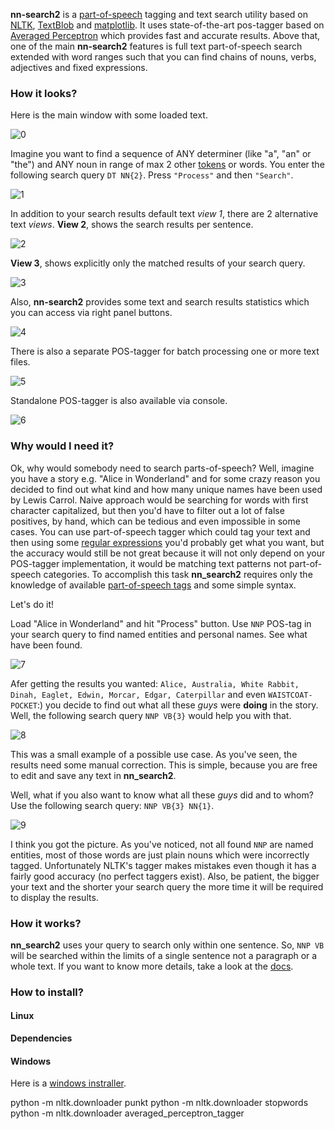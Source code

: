 **nn-search2** is a [part-of-speech](https://en.wikipedia.org/wiki/Part_of_speech) tagging and text search utility based on [NLTK](www.nltk.org), [TextBlob](textblob.readthedocs.org/en/dev/) and [matplotlib](matplotlib.org).
It uses state-of-the-art pos-tagger based on [Averaged Perceptron](http://www.spacy.io/blog/part-of-speech-POS-tagger-in-python) which provides fast and accurate results.
Above that, one of the main **nn-search2** features is full text part-of-speech search extended with word
ranges such that you can find chains of nouns, verbs, adjectives and fixed expressions.

### How it looks?
Here is the main window with some loaded text.

![0](https://i.imgur.com/AbJMvwZ.png)

Imagine you want to find a sequence of ANY determiner (like "a", "an" or "the") and ANY noun in range of max 2 other [tokens](https://en.wikipedia.org/wiki/Lexical_analysis#Token) or words.
You enter the following search query ``DT NN{2}``. Press `"Process"` and then `"Search"`.

![1](http://i.imgur.com/cHgVFN2.png)

In addition to your search results default text *view 1*, there are 2 alternative text *views*.
**View 2**, shows the search results per sentence.

![2](http://i.imgur.com/UD7b2VY.png)

**View 3**, shows explicitly only the matched results of your search query.

![3](https://i.imgur.com/4uKelpH.png)

Also, **nn-search2** provides some text and search results statistics which you can access via right panel buttons.

![4](https://i.imgur.com/IZMRoFx.png)

There is also a separate POS-tagger for batch processing one or more text files.

![5](https://i.imgur.com/9OQCMJo.png)

Standalone POS-tagger is also available via console.

![6](https://i.imgur.com/yU8ImAy.png)

### Why would I need it?
Ok, why would somebody need to search parts-of-speech?
Well, imagine you have a story e.g. "Alice in Wonderland" and for some crazy reason you decided to find out what kind and how many unique names have been used by Lewis Carrol. Naive approach would be searching for words with first character capitalized, but then you'd have to filter out a lot of false positives, by hand, which can be tedious and even impossible in some cases. You can use part-of-speech tagger which could tag your text and then using some [regular expressions](en.wikipedia.org/wiki/Regular_expression) you'd probably get what you want, but the accuracy would still be not great because it will not only depend on your POS-tagger implementation, it would be matching text patterns not part-of-speech categories.
To accomplish this task **nn_search2** requires only the knowledge of available [part-of-speech tags](www.ling.upenn.edu/courses/Fall_2003/ling001/penn_treebank_pos.html) and some simple syntax.

Let's do it!

Load "Alice in Wonderland" and hit "Process" button. Use `NNP` POS-tag in your search query to find named entities and personal names.
See what have been found.

![7](http://i.imgur.com/WqvUJPc.png)

Afer getting the results you wanted: `Alice, Australia, White Rabbit, Dinah, Eaglet, Edwin, Morcar, Edgar, Caterpillar` and even `WAISTCOAT-POCKET`:) you decide to find out what all these *guys* were **doing** in the story. Well, the following search query `NNP VB{3}` would help you with that.

![8](http://i.imgur.com/sX9olCg.png)

This was a small example of a possible use case. As you've seen, the results need some manual correction. This is simple, because you are free to edit and save any text in **nn_search2**.

Well, what if you also want to know what all these *guys* did and to whom? Use the following search query: `NNP VB{3} NN{1}`.

![9](http://i.imgur.com/2fGB8mY.png)

I think you got the picture. As you've noticed, not all found `NNP` are named entities, most of those words are just plain nouns which were incorrectly tagged. Unfortunately NLTK's tagger makes mistakes even though it has a fairly good accuracy (no perfect taggers exist).
Also, be patient, the bigger your text and the shorter your search query the more time it will be required to display the results.

### How it works?
**nn_search2** uses your query to search only within one sentence. So, ``NNP VB`` will be searched within the limits of a single sentence not a paragraph or a whole text. If you want to know more details, take a look at the [docs]().

### How to install?
#### Linux
**Dependencies**



#### Windows
Here is a [windows instraller]().



python -m nltk.downloader punkt
python -m nltk.downloader stopwords
python -m nltk.downloader averaged_perceptron_tagger
